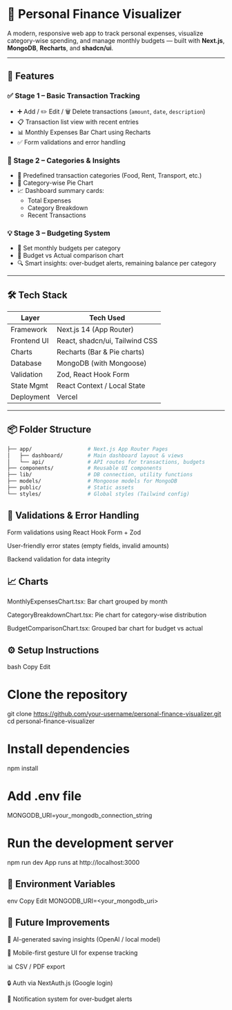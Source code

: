 # 💸 Personal Finance Visualizer

A modern, responsive web app to track personal expenses, visualize category-wise spending, and manage monthly budgets — built with **Next.js**, **MongoDB**, **Recharts**, and **shadcn/ui**.

---

## 🚀 Features

### ✅ Stage 1 – Basic Transaction Tracking
- ➕ Add / ✏️ Edit / 🗑️ Delete transactions (`amount`, `date`, `description`)
- 📋 Transaction list view with recent entries
- 📊 Monthly Expenses Bar Chart using Recharts
- ✅ Form validations and error handling

### 🎯 Stage 2 – Categories & Insights
- 📂 Predefined transaction categories (Food, Rent, Transport, etc.)
- 🥧 Category-wise Pie Chart
- 📈 Dashboard summary cards:
  - Total Expenses
  - Category Breakdown
  - Recent Transactions

### 💡 Stage 3 – Budgeting System
- 🎯 Set monthly budgets per category
- 🧮 Budget vs Actual comparison chart
- 🔍 Smart insights: over-budget alerts, remaining balance per category

---

## 🛠️ Tech Stack

| Layer        | Tech Used                      |
|--------------|--------------------------------|
| Framework    | Next.js 14 (App Router)        |
| Frontend UI  | React, shadcn/ui, Tailwind CSS |
| Charts       | Recharts (Bar & Pie charts)    |
| Database     | MongoDB (with Mongoose)        |
| Validation   | Zod, React Hook Form           |
| State Mgmt   | React Context / Local State    |
| Deployment   | Vercel                         |

---

## 📦 Folder Structure

```bash
├── app/                  # Next.js App Router Pages
│   ├── dashboard/        # Main dashboard layout & views
│   └── api/              # API routes for transactions, budgets
├── components/           # Reusable UI components
├── lib/                  # DB connection, utility functions
├── models/               # Mongoose models for MongoDB
├── public/               # Static assets
└── styles/               # Global styles (Tailwind config)
```

## 🧪 Validations & Error Handling
Form validations using React Hook Form + Zod

User-friendly error states (empty fields, invalid amounts)

Backend validation for data integrity

## 📈 Charts
MonthlyExpensesChart.tsx: Bar chart grouped by month

CategoryBreakdownChart.tsx: Pie chart for category-wise distribution

BudgetComparisonChart.tsx: Grouped bar chart for budget vs actual

## ⚙️ Setup Instructions
bash
Copy
Edit
# Clone the repository
git clone https://github.com/your-username/personal-finance-visualizer.git
cd personal-finance-visualizer

# Install dependencies
npm install

# Add .env file
MONGODB_URI=your_mongodb_connection_string

# Run the development server
npm run dev
App runs at http://localhost:3000

## 🔐 Environment Variables
env
Copy
Edit
MONGODB_URI=<your_mongodb_uri>

## 📅 Future Improvements
🧠 AI-generated saving insights (OpenAI / local model)

📱 Mobile-first gesture UI for expense tracking

📊 CSV / PDF export

🔒 Auth via NextAuth.js (Google login)

🔔 Notification system for over-budget alerts


